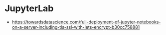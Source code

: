 # JupyterLab
- https://towardsdatascience.com/full-deployment-of-jupyter-notebooks-on-a-server-including-tls-ssl-with-lets-encrypt-b30cc758881